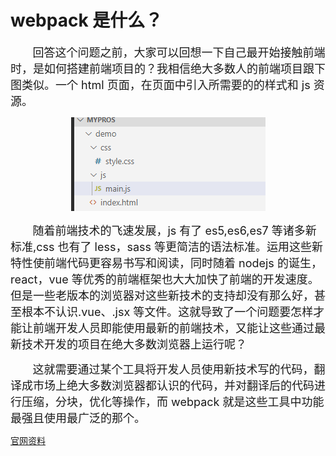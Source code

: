 # webpack 是什么？

<font  size=4>&nbsp;&nbsp;&nbsp;&nbsp;&nbsp;&nbsp;&nbsp;回答这个问题之前，大家可以回想一下自己最开始接触前端时，是如何搭建前端项目的？我相信绝大多数人的前端项目跟下图类似。一个 html 页面，在页面中引入所需要的的样式和 js 资源。</font>

<div align=center>
	<img src="./base/images/1.png" width="">
</div>

<font  size=4>&nbsp;&nbsp;&nbsp;&nbsp;&nbsp;&nbsp;&nbsp;随着前端技术的飞速发展，js 有了 es5,es6,es7 等诸多新标准,css 也有了 less，sass 等更简洁的语法标准。运用这些新特性使前端代码更容易书写和阅读，同时随着 nodejs 的诞生，react，vue 等优秀的前端框架也大大加快了前端的开发速度。但是一些老版本的浏览器对这些新技术的支持却没有那么好，甚至根本不认识.vue、.jsx 等文件。这就导致了一个问题要怎样才能让前端开发人员即能使用最新的前端技术，又能让这些通过最新技术开发的项目在绝大多数浏览器上运行呢？</font>

<font  size=4>&nbsp;&nbsp;&nbsp;&nbsp;&nbsp;&nbsp;&nbsp;这就需要通过某个工具将开发人员使用新技术写的代码，翻译成市场上绝大多数浏览器都认识的代码，并对翻译后的代码进行压缩，分块，优化等操作，而 webpack 就是这些工具中功能最强且使用最广泛的那个。</font>

[官网资料](https://webpack.docschina.org/concepts/)
